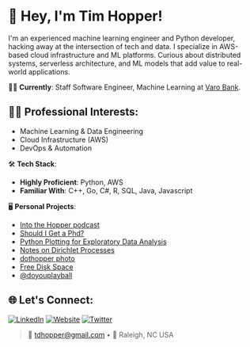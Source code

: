 # 👋 Hey, I'm Tim Hopper! 

I'm an experienced machine learning engineer and Python developer, hacking away at the intersection of tech and data. I specialize in AWS-based cloud infrastructure and ML platforms. Curious about distributed systems, serverless architecture, and ML models that add value to real-world applications. 

👨‍💻 **Currently**: Staff Software Engineer, Machine Learning at [Varo Bank](https://www.varomoney.com/).

## 👨‍🔬 Professional Interests:
- Machine Learning & Data Engineering
- Cloud Infrastructure (AWS)
- DevOps & Automation

🛠️ **Tech Stack**: 
- **Highly Proficient**: Python, AWS
- **Familiar With**: C++, Go, C#, R, SQL, Java, Javascript
  
🖥️ **Personal Projects**: 
- [Into the Hopper podcast](https://podcast.tdhopper.com/)
- [Should I Get a Phd?](https://shouldigetaphd.com)
- [Python Plotting for Exploratory Data Analysis](https://pythonplot.com)
- [Notes on Dirichlet Processes](https://dp.tdhopper.com)
- [dothopper photo](https://photos.tdhopper.com)
- [Free Disk Space](https://freespace.tdhopper.com)
- [@doyouplayball](https://www.instagram.com/doyouplayball/)
  
## 🌐 Let's Connect:
[![LinkedIn](https://img.shields.io/badge/LinkedIn-%230077B5.svg?&style=flat&logo=linkedin&logoColor=white)](https://linkedin.com/in/tdhopper) 
[![Website](https://img.shields.io/badge/Website-%23323232?&style=flat&logo=internet-archive&logoColor=white)](https://tdhopper.com)
[![Twitter](https://img.shields.io/badge/Twitter-%23323232?&style=flat&logo=internet-archive&logoColor=white)](https://x.com/tdhopper)

> 📧 tdhopper@gmail.com • 📍 Raleigh, NC USA

